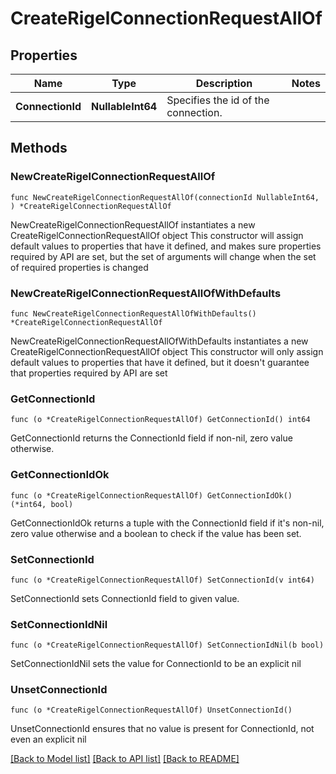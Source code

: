 # CreateRigelConnectionRequestAllOf

## Properties

Name | Type | Description | Notes
------------ | ------------- | ------------- | -------------
**ConnectionId** | **NullableInt64** | Specifies the id of the connection. | 

## Methods

### NewCreateRigelConnectionRequestAllOf

`func NewCreateRigelConnectionRequestAllOf(connectionId NullableInt64, ) *CreateRigelConnectionRequestAllOf`

NewCreateRigelConnectionRequestAllOf instantiates a new CreateRigelConnectionRequestAllOf object
This constructor will assign default values to properties that have it defined,
and makes sure properties required by API are set, but the set of arguments
will change when the set of required properties is changed

### NewCreateRigelConnectionRequestAllOfWithDefaults

`func NewCreateRigelConnectionRequestAllOfWithDefaults() *CreateRigelConnectionRequestAllOf`

NewCreateRigelConnectionRequestAllOfWithDefaults instantiates a new CreateRigelConnectionRequestAllOf object
This constructor will only assign default values to properties that have it defined,
but it doesn't guarantee that properties required by API are set

### GetConnectionId

`func (o *CreateRigelConnectionRequestAllOf) GetConnectionId() int64`

GetConnectionId returns the ConnectionId field if non-nil, zero value otherwise.

### GetConnectionIdOk

`func (o *CreateRigelConnectionRequestAllOf) GetConnectionIdOk() (*int64, bool)`

GetConnectionIdOk returns a tuple with the ConnectionId field if it's non-nil, zero value otherwise
and a boolean to check if the value has been set.

### SetConnectionId

`func (o *CreateRigelConnectionRequestAllOf) SetConnectionId(v int64)`

SetConnectionId sets ConnectionId field to given value.


### SetConnectionIdNil

`func (o *CreateRigelConnectionRequestAllOf) SetConnectionIdNil(b bool)`

 SetConnectionIdNil sets the value for ConnectionId to be an explicit nil

### UnsetConnectionId
`func (o *CreateRigelConnectionRequestAllOf) UnsetConnectionId()`

UnsetConnectionId ensures that no value is present for ConnectionId, not even an explicit nil

[[Back to Model list]](../README.md#documentation-for-models) [[Back to API list]](../README.md#documentation-for-api-endpoints) [[Back to README]](../README.md)


